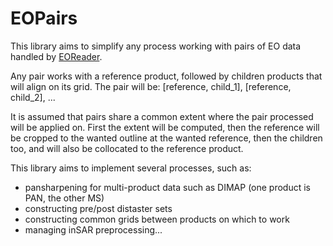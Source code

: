 # EOPairs

This library aims to simplify any process working with pairs of EO data handled by [EOReader](https://github.com/sertit/eoreader).

Any pair works with a reference product, followed by children products that will align on its grid. 
The pair will be: [reference, child_1], [reference, child_2], ...

It is assumed that pairs share a common extent where the pair processed will be applied on.
First the extent will be computed, then the reference will be cropped to the wanted outline at the wanted reference, then the children too, and will also be collocated to the reference product.

This library aims to implement several processes, such as:
- pansharpening for multi-product data such as DIMAP (one product is PAN, the other MS)
- constructing pre/post distaster sets
- constructing common grids between products on which to work
- managing inSAR preprocessing...